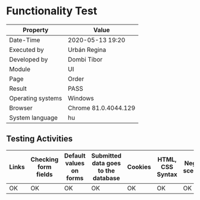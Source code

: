 ﻿# Functionality Test

| Property | Value |
| -- | -- |
| Date-Time | 2020-05-13 19:20 |
| Executed by | Urbán Regina |
|Developed by |Dombi Tibor|
| Module | UI |
| Page | Order |
| Result |   PASS |
| Operating systems | Windows |
| Browser | Chrome 81.0.4044.129  |
| System language | hu |

## Testing Activities

| Links | Checking form fields | Default values on forms| Submitted data goes to the database | Cookies | HTML, CSS Syntax | Negative scenarios
|--| --|--|--|--|--| --|
|OK | OK| OK |OK|OK| OK |OK|

